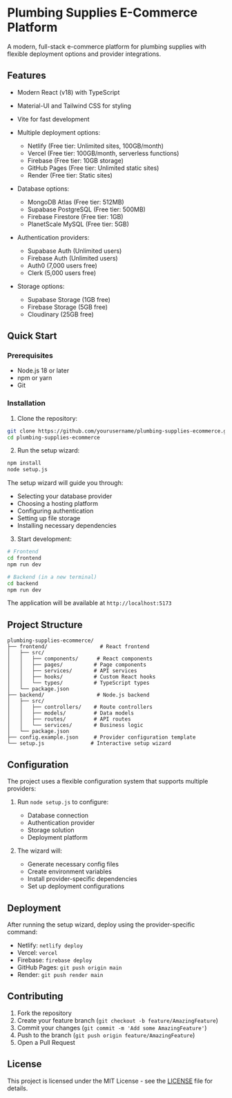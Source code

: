 # Plumbing Supplies E-Commerce Platform

A modern, full-stack e-commerce platform for plumbing supplies with flexible deployment options and provider integrations.

## Features

- Modern React (v18) with TypeScript
- Material-UI and Tailwind CSS for styling
- Vite for fast development
- Multiple deployment options:
  - Netlify (Free tier: Unlimited sites, 100GB/month)
  - Vercel (Free tier: 100GB/month, serverless functions)
  - Firebase (Free tier: 10GB storage)
  - GitHub Pages (Free tier: Unlimited static sites)
  - Render (Free tier: Static sites)

- Database options:
  - MongoDB Atlas (Free tier: 512MB)
  - Supabase PostgreSQL (Free tier: 500MB)
  - Firebase Firestore (Free tier: 1GB)
  - PlanetScale MySQL (Free tier: 5GB)

- Authentication providers:
  - Supabase Auth (Unlimited users)
  - Firebase Auth (Unlimited users)
  - Auth0 (7,000 users free)
  - Clerk (5,000 users free)

- Storage options:
  - Supabase Storage (1GB free)
  - Firebase Storage (5GB free)
  - Cloudinary (25GB free)

## Quick Start

### Prerequisites

- Node.js 18 or later
- npm or yarn
- Git

### Installation

1. Clone the repository:
```bash
git clone https://github.com/yourusername/plumbing-supplies-ecommerce.git
cd plumbing-supplies-ecommerce
```

2. Run the setup wizard:
```bash
npm install
node setup.js
```

The setup wizard will guide you through:
- Selecting your database provider
- Choosing a hosting platform
- Configuring authentication
- Setting up file storage
- Installing necessary dependencies

3. Start development:
```bash
# Frontend
cd frontend
npm run dev

# Backend (in a new terminal)
cd backend
npm run dev
```

The application will be available at `http://localhost:5173`

## Project Structure

```
plumbing-supplies-ecommerce/
├── frontend/                 # React frontend
│   ├── src/
│   │   ├── components/      # React components
│   │   ├── pages/          # Page components
│   │   ├── services/       # API services
│   │   ├── hooks/          # Custom React hooks
│   │   └── types/          # TypeScript types
│   └── package.json
├── backend/                 # Node.js backend
│   ├── src/
│   │   ├── controllers/    # Route controllers
│   │   ├── models/         # Data models
│   │   ├── routes/         # API routes
│   │   └── services/       # Business logic
│   └── package.json
├── config.example.json     # Provider configuration template
└── setup.js               # Interactive setup wizard
```

## Configuration

The project uses a flexible configuration system that supports multiple providers:

1. Run `node setup.js` to configure:
   - Database connection
   - Authentication provider
   - Storage solution
   - Deployment platform

2. The wizard will:
   - Generate necessary config files
   - Create environment variables
   - Install provider-specific dependencies
   - Set up deployment configurations

## Deployment

After running the setup wizard, deploy using the provider-specific command:

- Netlify: `netlify deploy`
- Vercel: `vercel`
- Firebase: `firebase deploy`
- GitHub Pages: `git push origin main`
- Render: `git push render main`

## Contributing

1. Fork the repository
2. Create your feature branch (`git checkout -b feature/AmazingFeature`)
3. Commit your changes (`git commit -m 'Add some AmazingFeature'`)
4. Push to the branch (`git push origin feature/AmazingFeature`)
5. Open a Pull Request

## License

This project is licensed under the MIT License - see the [LICENSE](LICENSE) file for details.
